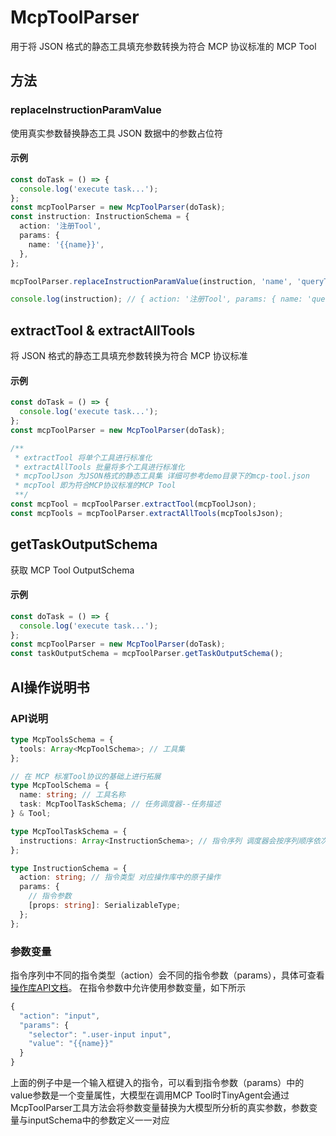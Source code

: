 # McpToolParser

用于将 JSON 格式的静态工具填充参数转换为符合 MCP 协议标准的 MCP Tool

## 方法

### replaceInstructionParamValue

使用真实参数替换静态工具 JSON 数据中的参数占位符

#### 示例

```typescript
const doTask = () => {
  console.log('execute task...');
};
const mcpToolParser = new McpToolParser(doTask);
const instruction: InstructionSchema = {
  action: '注册Tool',
  params: {
    name: '{{name}}',
  },
};

mcpToolParser.replaceInstructionParamValue(instruction, 'name', 'queryTool');

console.log(instruction); // { action: '注册Tool', params: { name: 'queryTool' } }
```

## extractTool & extractAllTools

将 JSON 格式的静态工具填充参数转换为符合 MCP 协议标准

#### 示例

```typescript
const doTask = () => {
  console.log('execute task...');
};
const mcpToolParser = new McpToolParser(doTask);

/**
 * extractTool 将单个工具进行标准化
 * extractAllTools 批量将多个工具进行标准化
 * mcpToolJson 为JSON格式的静态工具集 详细可参考demo目录下的mcp-tool.json
 * mcpTool 即为符合MCP协议标准的MCP Tool
 **/
const mcpTool = mcpToolParser.extractTool(mcpToolJson);
const mcpTools = mcpToolParser.extractAllTools(mcpToolsJson);
```

## getTaskOutputSchema

获取 MCP Tool OutputSchema

#### 示例

```typescript
const doTask = () => {
  console.log('execute task...');
};
const mcpToolParser = new McpToolParser(doTask);
const taskOutputSchema = mcpToolParser.getTaskOutputSchema();
```

## AI操作说明书

### API说明

```typescript
type McpToolsSchema = {
  tools: Array<McpToolSchema>; // 工具集
};

// 在 MCP 标准Tool协议的基础上进行拓展
type McpToolSchema = {
  name: string; // 工具名称
  task: McpToolTaskSchema; // 任务调度器--任务描述
} & Tool;

type McpToolTaskSchema = {
  instructions: Array<InstructionSchema>; // 指令序列 调度器会按序列顺序依次执行指令
};

type InstructionSchema = {
  action: string; // 指令类型 对应操作库中的原子操作
  params: {
    // 指令参数
    [props: string]: SerializableType;
  };
};
```

### 参数变量

指令序列中不同的指令类型（action）会不同的指令参数（params），具体可查看[操作库API文档](https://github.com/opentiny/tiny-agent/tree/main/docs/src/api/actions)。
在指令参数中允许使用参数变量，如下所示

```typescript
{
  "action": "input",
  "params": {
    "selector": ".user-input input",
    "value": "{{name}}"
  }
}
```

上面的例子中是一个输入框键入的指令，可以看到指令参数（params）中的value参数是一个变量属性，大模型在调用MCP Tool时TinyAgent会通过McpToolParser工具方法会将参数变量替换为大模型所分析的真实参数，参数变量与inputSchema中的参数定义一一对应
